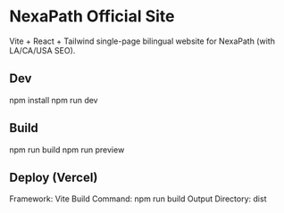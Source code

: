 # NexaPath Official Site

Vite + React + Tailwind single-page bilingual website for NexaPath (with LA/CA/USA SEO).

## Dev
npm install
npm run dev

## Build
npm run build
npm run preview

## Deploy (Vercel)
Framework: Vite
Build Command: npm run build
Output Directory: dist

